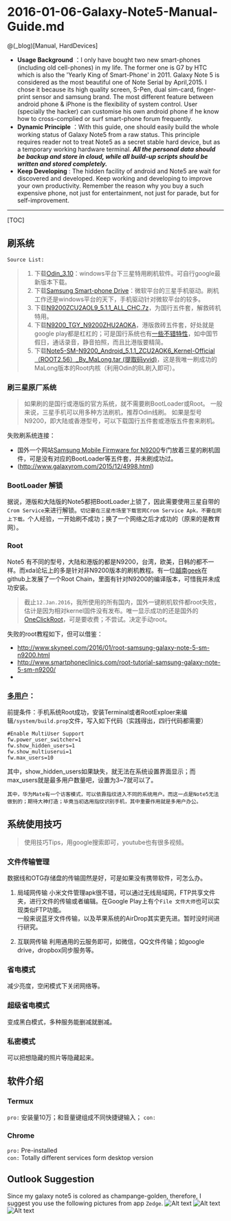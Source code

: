 2016-01-06-Galaxy-Note5-Manual-Guide.md
===

@(_blog)[Manual, HardDevices]

- **Usage Background** ：I only have bought two new smart-phones (including old cell-phones) in my life. The former one is G7 by HTC which is also the 'Yearly King of Smart-Phone' in 2011. Galaxy Note 5 is considered as the most beautiful one of Note Serial by April,2015. I chose it because its high quality screen, S-Pen, dual sim-card, finger-print sensor and samsung brand. The most different feature between android phone & iPhone is the flexibility of system control. User (specially the hacker) can customise his own android phone if he know how to cross-complied or surf smart-phone forum frequently.  
- **Dynamic Principle** ：With this guide, one should easily build the whole working status of Galaxy Note5 from a raw status. This principle requires reader not to treat Note5 as a secret stable hard device, but as a temporary working hardware terminal. ***All the personal data should be backup and store in cloud, while all build-up scripts should be written and stored completely.***
- **Keep Developing** : The hidden facility of android and Note5 are wait for discovered and developed. Keep working and developing to improve your own productivity. Remember the reason why you buy a such expensive phone, not just for entertainment, not just for parade, but for self-improvement. 

-------------------

[TOC]

## 刷系统

`Source List:`
> 1. 下载[Odin_3.10](http://pan.baidu.com/s/1kT85EBX)：windows平台下三星特用刷机软件。可自行google最新版本下载。
> 2. 下载[Samsung Smart-phone  Drive]()：微软平台的三星手机驱动。刷机工作还是windows平台的天下，手机驱动针对微软平台的较多。
> 3.  下载[N9200ZCU2AOL9_5.1.1_ALL_CHC.7z](http://pan.baidu.com/s/1nu1K26l)，为国行五件套，解救砖机特用。
> 4. 下载[N9200_TGY_N9200ZHU2AOKA](http://pan.baidu.com/s/1LxZUA)，港版救砖五件套，好处就是google play都是杠杠的；可是国行系统也有[一些不错特性](http://bbs.gfan.com/android-8064088-1-1.html)，如中国节假日，通话录音，静音拍照，而且比港版要精简。
> 5. 下载[Note5-SM-N9200_Android_5.1.1_ZCU2AOK6_Kernel-Official（ROOT2.56）_By_MaLong.tar (提取码yvid)](http://bbs.gfan.com/android-8131310-1-1.html)，这是我唯一刷成功的MaLong版本的Root内核（利用Odin的BL刷入即可）。

### 刷三星原厂系统

> 如果刷的是国行或港版的官方系统，就不需要刷BootLoader或Root。
> 一般来说，三星手机可以用多种方法刷机，推荐Odin线刷。
> 如果是型号N9200，即大陆或香港型号，可以下载国行五件套或港版五件套来刷机。
 
失败刷系统连接：
* 国外一个网站[Samsung Mobile Firmware for N9200](http://www.sammobile.com/firmwares/database/SM-N9200/)专门放着三星的刷机固件，可是没有对应的BootLoader等五件套，并未刷成功过。
* (http://www.galaxyrom.com/2015/12/4998.html)


### BootLoader 解锁

据说，港版和大陆版的Note5都把BootLoader上锁了，因此需要使用三星自带的`Crom Service`来进行解锁。`切记要在三星市场里下载官网Crom Service Apk，不要在网上下载。`个人经验，一开始刷不成功；换了一个网络之后才成功的（原来的是教育网）。

### Root 

Note5 有不同的型号，大陆和港版的都是N9200，台湾，欧美，日韩的都不一样。而xda论坛上的多是针对非N9200版本的刷机教程。有一位[越南geek](http://forum.xda-developers.com/note5/development/dev-pre-root-firmware-twrp-testing-t3183877)在github上发展了一个Root Chain，里面有针对N9200的编译版本，可惜我并未成功安装。

> 截止`12.Jan.2016`，我所使用的所有国内，国外一键刷机软件都root失败，估计是因为相对kernel固件没有发布。唯一显示成功的还是国外的[OneClickRoot](https://www.search4roots.com/how-to-root-samsung-note-5/)，可是要收费；不尝试。决定手动root。

失败的root教程如下，但可以借鉴：
* http://www.skyneel.com/2016/01/root-samsung-galaxy-note-5-sm-n9200.html
* http://www.smartphoneclinics.com/root-tutorial-samsung-galaxy-note-5-sm-n9200/
* 

### [多用户](http://forum.xda-developers.com/note5/general/mod-enable-multi-user-mode-note-5-t3225662)：

前提条件：手机系统Root成功，安装Terminal或者RootExploer来编辑`/system/build.prop`文件，写入如下代码（实践得出，四行代码都需要）

```
#Enable MultiUser Support
fw.power_user_switcher=1
fw.show_hidden_users=1
fw.show_multiuserui=1
fw.max_users=10
```

其中，show_hidden_users如果缺失，就无法在系统设置界面显示；而max_users就是最多用户数量吧，设置为3~7就可以了。

`其中，华为Mate有一个访客模式，可以依靠指纹进入不同的系统用户。而这一点是Note5无法做到的；期待大神打造；毕竟当初选用指纹识别手机，其中重要作用就是多用户办公。`

## 系统使用技巧

> 使用技巧Tips，用google搜索即可，youtube也有很多视频。

### 文件传输管理

数据线和OTG存储盘的传输固然是好，可是如果没有携带软件，可怎么办。

1. 局域网传输
小米文件管理apk很不错，可以通过无线局域网，FTP共享文件夹，进行文件的传输或者编辑。在Google Play上有个`File 文件大师`也可以实现类似FTP功能。  
一般来说蓝牙文件传输，以及苹果系统的AirDrop其实更先进。暂时没时间进行研究。

2. 互联网传输
利用通用的云服务即可，如微信，QQ文件传输；如google drive，dropbox同步服务等。

### 省电模式

减少亮度，空闲模式下关闭网络等。

### 超级省电模式

变成黑白模式，多种服务能删减就删减。

### 私密模式

可以把想隐藏的照片等隐藏起来。

## 软件介绍

### Termux

`pro:` 安装量10万；和音量键组成不同快捷键输入；
`con:` 

### Chrome

`pro:` Pre-installed  
`con:` Totally different services form desktop version

## Outlook Suggestion

Since my galaxy note5 is colored as champange-golden, therefore, I suggest you use the following pictures from app `Zedge`.
![Alt text](./Gold_lines_Abstract-wallpaper-10541542.jpg)
![Alt text](./Winter-wallpaper-10805825.jpg)
![Alt text](./Mixed_Blue-wallpaper-10736455.jpg)
 
